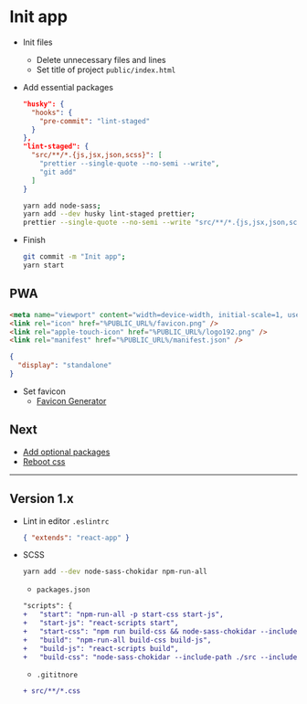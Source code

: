 # Init app

* Init files
  - Delete unnecessary files and lines
  - Set title of project `public/index.html`

* Add essential packages
  ```json
  "husky": {
    "hooks": {
      "pre-commit": "lint-staged"
    }
  },
  "lint-staged": {
    "src/**/*.{js,jsx,json,scss}": [
      "prettier --single-quote --no-semi --write",
      "git add"
    ]
  }
  ```
  ```sh
  yarn add node-sass;
  yarn add --dev husky lint-staged prettier;
  prettier --single-quote --no-semi --write "src/**/*.{js,jsx,json,scss}"
  ```

* Finish
  ```sh
  git commit -m "Init app";
  yarn start
  ```

## PWA
```html
<meta name="viewport" content="width=device-width, initial-scale=1, user-scalable=no" />
<link rel="icon" href="%PUBLIC_URL%/favicon.png" />
<link rel="apple-touch-icon" href="%PUBLIC_URL%/logo192.png" />
<link rel="manifest" href="%PUBLIC_URL%/manifest.json" />
```
```json
{
  "display": "standalone"
}
```

* Set favicon
  - [Favicon Generator](http://realfavicongenerator.net/)

## Next
* [Add optional packages](http://nomad.works/study/front-end/links-library)
* [Reboot css](https://github.com/s10n/reboot.css)

---
## Version 1.x
* Lint in editor `.eslintrc`
  ```json
  { "extends": "react-app" }
  ```

* SCSS
  ```sh
  yarn add --dev node-sass-chokidar npm-run-all
  ```

  - `packages.json`
  ```diff
  "scripts": {
  +   "start": "npm-run-all -p start-css start-js",
  +   "start-js": "react-scripts start",
  +   "start-css": "npm run build-css && node-sass-chokidar --include-path ./src --include-path ./node_modules src/ -o src/ --watch --recursive",
  +   "build": "npm-run-all build-css build-js",
  +   "build-js": "react-scripts build",
  +   "build-css": "node-sass-chokidar --include-path ./src --include-path ./node_modules src/ -o src/",
  ```

  - `.gititnore`
  ```diff
  + src/**/*.css
  ```
